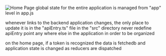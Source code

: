 ![Home Page]("./readme-images/buyit-homepage.PNG")
global state for the entire application is managed from "app" level in app.js


whenever links to the backend application changes, the only place to update it is in the "apiEntry.ts" file in the "src" directory 
never redefine apiEntry point any where else in the application  in order to be organized


on the home page, if a token is recognized the data is fetchedb and application state is changed as reducers are dispatched 
